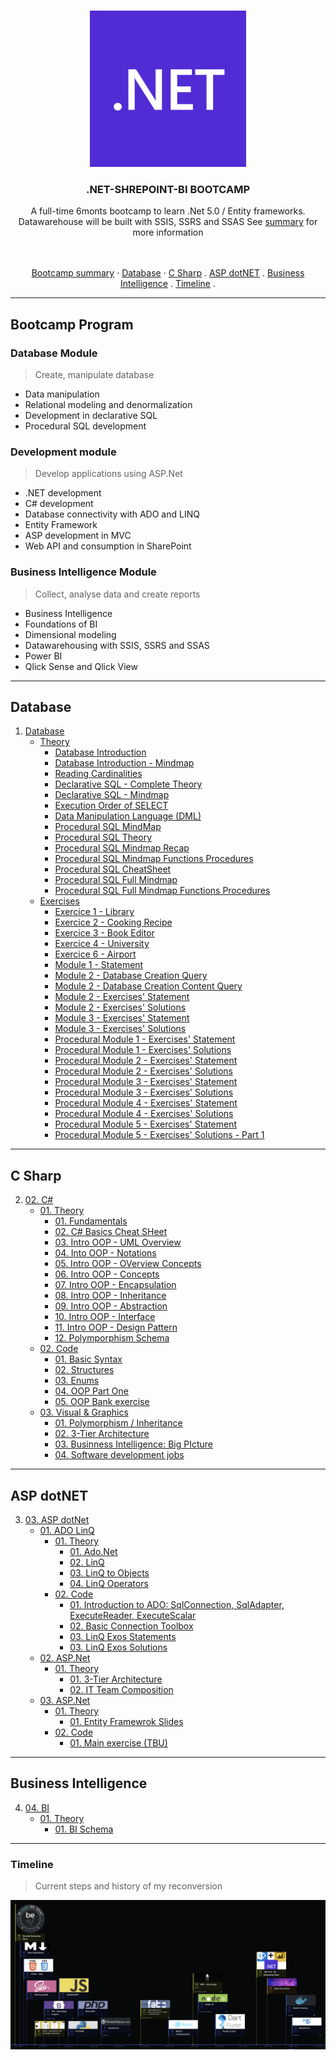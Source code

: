 <!-- PROJECT LOGO -->
<br />
<p align="center">
  <a href="h./images/dotnet-logo.png">
    <img src="./images/dotnet-logo.png" alt="Logo" width="250" height=250">
  </a>

<h3 align="center">.NET-SHREPOINT-BI BOOTCAMP</h3>

<p align="center">
    A full-time 6monts bootcamp to learn .Net 5.0 / Entity frameworks.
    </br>
    Datawarehouse will be built with SSIS, SSRS and SSAS
    See <a href="#bootcamp-program">summary</a> for more information
</p>
<p align="center">
    <br />
    <br />
    <a href="#bootcamp-program">Bootcamp summary</a>
    ·
    <a href="#database">Database</a>
    ·
    <a href="#c-sharp">C Sharp</a>
    .
    <a href="#asp-dotnet">ASP dotNET</a>
    .
    <a href="#business-intelligence">Business Intelligence</a>
    .
    <a href="#timeline">Timeline</a>
    .
</p>

---

##  Bootcamp Program

### Database Module
>   Create, manipulate database

-   Data manipulation
-   Relational modeling and denormalization 
-   Development in declarative SQL
-   Procedural SQL development

### Development module
>   Develop applications using ASP.Net 

-   .NET development
-   C# development
-   Database connectivity with ADO and LINQ
-   Entity Framework
-   ASP development in MVC
-   Web API and consumption in SharePoint

### Business Intelligence Module
>   Collect, analyse data and create reports

-   Business Intelligence
-   Foundations of BI
-   Dimensional modeling
-   Datawarehousing with SSIS, SSRS and SSAS
-   Power BI
-   Qlick Sense and Qlick View

---

##  Database

1.  [Database](https://github.com/nicode-io/ASP.NET_BI_Bootcamp/tree/main/01-Database)
    *   [Theory](https://github.com/nicode-io/ASP.NET_BI_Bootcamp/tree/main/01-Database/01-01_Theory)
        +   [Database Introduction](https://github.com/nicode-io/ASP.NET_BI_Bootcamp/blob/main/01-Database/01-01_Theory/01-01-01_Database%20introduction.pdf)
        +   [Database Introduction - Mindmap](https://github.com/nicode-io/ASP.NET_BI_Bootcamp/blob/main/01-Database/01-01_Theory/01-01-02_Database%20introduction%20-%20Mindmap.pdf)
        +   [Reading Cardinalities](https://github.com/nicode-io/ASP.NET_BI_Bootcamp/blob/main/01-Database/01-01_Theory/01-01-03_Reading%20cardinalities.pdf)
        +   [Declarative SQL - Complete Theory](https://github.com/nicode-io/ASP.NET_BI_Bootcamp/blob/main/01-Database/01-01_Theory/01-01-04_Declarative%20SQL%20-%20Complete%20theory.pdf)
        +   [Declarative SQL - Mindmap](https://github.com/nicode-io/ASP.NET_BI_Bootcamp/blob/main/01-Database/01-01_Theory/01-01-05_Declarative%20SQL%20-%20Mindmap.pdf)
        +   [Execution Order of SELECT](https://github.com/nicode-io/ASP.NET_BI_Bootcamp/blob/main/01-Database/01-01_Theory/01-01-06_Execution%20order%20of%20a%20SELECT.pdf)
        +   [Data Manipulation Language (DML)](https://github.com/nicode-io/ASP.NET_BI_Bootcamp/blob/main/01-Database/01-01_Theory/01-01-07_Data%20Manipulation%20Language%20(DML).pdf)
        +   [Procedural SQL MindMap](https://github.com/nicode-io/ASP.NET_BI_Bootcamp/blob/main/01-Database/01-01_Theory/01-01-08_Procedural_SQL_Mindmap.png)
        +   [Procedural SQL Theory](https://github.com/nicode-io/ASP.NET_BI_Bootcamp/blob/main/01-Database/01-01_Theory/01-01-09_Procedural_T-SQL_Therory.pdf)
        +   [Procedural SQL Mindmap Recap](https://github.com/nicode-io/ASP.NET_BI_Bootcamp/blob/main/01-Database/01-01_Theory/01-01-10_Procedural_SQL_Mindmap_Recap.png)
        +   [Procedural SQL Mindmap Functions Procedures](https://github.com/nicode-io/ASP.NET_BI_Bootcamp/blob/main/01-Database/01-01_Theory/01-01-11_Procedural_SQL_Mindmap_Functions_Procedures.png)
        +   [Procedural SQL CheatSheet](https://github.com/nicode-io/ASP.NET_BI_Bootcamp/blob/main/01-Database/01-01_Theory/01-01-12_Declarative_SQL_CheatSheet.pdf)
        +   [Procedural SQL Full Mindmap](https://github.com/nicode-io/ASP.NET_BI_Bootcamp/blob/main/01-Database/01-01_Theory/01-01-13_SQL_Full_Mindmap.png)
        +   [Procedural SQL Full Mindmap Functions Procedures](https://github.com/nicode-io/ASP.NET_BI_Bootcamp/blob/main/01-Database/01-01_Theory/01-01-14_Procedure_Function_Mindmap.png)
    *   [Exercises](https://github.com/nicode-io/ASP.NET_BI_Bootcamp/tree/main/01-Database/01-02_Exercices)
        +   [Exercice 1 - Library](https://github.com/nicode-io/ASP.NET_BI_Bootcamp/blob/main/01-Database/01-02_Exercises/01-02-01_Library.pdf)
        +   [Exercice 2 - Cooking Recipe](https://github.com/nicode-io/ASP.NET_BI_Bootcamp/blob/main/01-Database/01-02_Exercises/01-02-02_Cooking_recipe.pdf)
        +   [Exercice 3 - Book Editor](https://github.com/nicode-io/ASP.NET_BI_Bootcamp/blob/main/01-Database/01-02_Exercises/01-02-03_Booking_editor.pdf)
        +   [Exercice 4 - University](https://github.com/nicode-io/ASP.NET_BI_Bootcamp/blob/main/01-Database/01-02_Exercises/01-02-04_University.pdf)
        +   [Exercice 6 - Airport](https://github.com/nicode-io/ASP.NET_BI_Bootcamp/blob/main/01-Database/01-02_Exercises/01-02-05_Airport.pdf)
        +   [Module 1 - Statement](https://github.com/nicode-io/ASP.NET_BI_Bootcamp/blob/main/01-Database/01-02_Exercises/01-02-06_Module_1.pdf)
        +   [Module 2 - Database Creation Query](https://github.com/nicode-io/ASP.NET_BI_Bootcamp/blob/main/01-Database/01-02_Exercises/01-02-07_Creation%20DBSlide%20-%20Database.sql)
        +   [Module 2 - Database Creation Content Query](https://github.com/nicode-io/ASP.NET_BI_Bootcamp/blob/main/01-Database/01-02_Exercises/01-02-08_Creation%20DBSlide%20-%20Database_Content.sql)
        +   [Module 2 - Exercises' Statement](https://github.com/nicode-io/ASP.NET_BI_Bootcamp/blob/main/01-Database/01-02_Exercises/01-02-09_Module_2_Statement.pdf)
        +   [Module 2 - Exercises' Solutions](https://github.com/nicode-io/ASP.NET_BI_Bootcamp/blob/main/01-Database/01-02_Exercises/01-02-10_Module_2_Solutions.sql)
        +   [Module 3 - Exercises' Statement](https://github.com/nicode-io/ASP.NET_BI_Bootcamp/blob/main/01-Database/01-02_Exercises/01-02-11_Module_3_Statement.pdf)
        +   [Module 3 - Exercises' Solutions](https://github.com/nicode-io/ASP.NET_BI_Bootcamp/blob/main/01-Database/01-02_Exercises/01-02-12_Module_3_Solutions.sql)
        +   [Procedural Module 1 - Exercises' Statement](https://github.com/nicode-io/ASP.NET_BI_Bootcamp/blob/main/01-Database/01-02_Exercises/01-02-13_Procadural_Module_1_Statement.pdf)
        +   [Procedural Module 1 - Exercises' Solutions](https://github.com/nicode-io/ASP.NET_BI_Bootcamp/blob/main/01-Database/01-02_Exercises/01-02-14_Procedural_Module_1_Solutions.sql)
        +   [Procedural Module 2 - Exercises' Statement](https://github.com/nicode-io/ASP.NET_BI_Bootcamp/blob/main/01-Database/01-02_Exercises/01-02-15_Procedural_Module_2_Statement.pdf)
        +   [Procedural Module 2 - Exercises' Solutions](https://github.com/nicode-io/ASP.NET_BI_Bootcamp/blob/main/01-Database/01-02_Exercises/01-02-16_Procedural_Modue_2_Solutions.sql)
        +   [Procedural Module 3 - Exercises' Statement](https://github.com/nicode-io/ASP.NET_BI_Bootcamp/blob/main/01-Database/01-02_Exercises/01-02-17_Procedural_Module3_Statement.pdf)
        +   [Procedural Module 3 - Exercises' Solutions](https://github.com/nicode-io/ASP.NET_BI_Bootcamp/blob/main/01-Database/01-02_Exercises/01-02-18_Procedural_Module_3_Solutions.sql)
        +   [Procedural Module 4 - Exercises' Statement](https://github.com/nicode-io/ASP.NET_BI_Bootcamp/blob/main/01-Database/01-02_Exercises/01-02-19_Procedural_Module_4_Statement.pdf)
        +   [Procedural Module 4 - Exercises' Solutions](https://github.com/nicode-io/ASP.NET_BI_Bootcamp/blob/main/01-Database/01-02_Exercises/01-02-20_Procedural_Module_4_Solutions.sql)
        +   [Procedural Module 5 - Exercises' Statement](https://github.com/nicode-io/ASP.NET_BI_Bootcamp/blob/main/01-Database/01-02_Exercises/01-02-21_Procedural_Module_5_Statement.pdf)
        +   [Procedural Module 5 - Exercises' Solutions - Part 1](https://github.com/nicode-io/ASP.NET_BI_Bootcamp/blob/main/01-Database/01-02_Exercises/01-02-22_Procedural_Module_5_Solutions_part_one.sql)
    
---

##  C Sharp

2.  [02. C#](https://github.com/nicode-io/ASP.NET_BI_Bootcamp/tree/main/02-C_Sharp)
    *   [01. Theory](https://github.com/nicode-io/ASP.NET_BI_Bootcamp/tree/main/02-C_Sharp/02-01_Theory)
        +   [01. Fundamentals](https://github.com/nicode-io/ASP.NET_BI_Bootcamp/blob/main/02-C_Sharp/02-01_Theory/02-01-01_C%23_Fundamentals.pdf)
        +   [02. C# Basics Cheat SHeet](https://github.com/nicode-io/ASP.NET_BI_Bootcamp/blob/main/02-C_Sharp/02-01_Theory/02-01-02_CSharpCheatSheet_V2.2-1.pdf)
        +   [03. Intro OOP - UML Overview](https://github.com/nicode-io/ASP.NET_BI_Bootcamp/blob/main/02-C_Sharp/02-01_Theory/02-01-03_Intro_OOP-UML_overview.pdf)
        +   [04. Into OOP - Notations](https://github.com/nicode-io/ASP.NET_BI_Bootcamp/blob/main/02-C_Sharp/02-01_Theory/02-01-04_Intro_OOP-Notations.pdf)
        +   [05. Intro OOP - OVerview Concepts](https://github.com/nicode-io/ASP.NET_BI_Bootcamp/blob/main/02-C_Sharp/02-01_Theory/02-01-05_Intro_OOP-Overview_concepts.pdf)
        +   [06. Intro OOP - Concepts](https://github.com/nicode-io/ASP.NET_BI_Bootcamp/blob/main/02-C_Sharp/02-01_Theory/02-01-06_Intro_OOP-Concepts.pdf)
        +   [07. Intro OOP - Encapsulation](https://github.com/nicode-io/ASP.NET_BI_Bootcamp/blob/main/02-C_Sharp/02-01_Theory/02-01-07_Intro_OOP-Encapsulation.pdf)
        +   [08. Intro OOP - Inheritance](https://github.com/nicode-io/ASP.NET_BI_Bootcamp/blob/main/02-C_Sharp/02-01_Theory/02-01-08_Intro_OOP-Inheritance.pdf)
        +   [09. Intro OOP - Abstraction](https://github.com/nicode-io/ASP.NET_BI_Bootcamp/blob/main/02-C_Sharp/02-01_Theory/02-01-09_Intro_OOP-Abstraction.pdf)
        +   [10. Intro OOP - Interface](https://github.com/nicode-io/ASP.NET_BI_Bootcamp/blob/main/02-C_Sharp/02-01_Theory/02-01-10_Intro_OOP-Interface.pdf)
        +   [11. Intro OOP - Design Pattern](https://github.com/nicode-io/ASP.NET_BI_Bootcamp/blob/main/02-C_Sharp/02-01_Theory/02-01-11_Intro_OOP-Design_pattern.pdf)
        +   [12. Polymporphism Schema](https://github.com/nicode-io/ASP.NET_BI_Bootcamp/blob/main/02-C_Sharp/02-01_Theory/02-01-12-Polymorphism_Schema.png)
    *   [02. Code](https://github.com/nicode-io/ASP.NET_BI_Bootcamp/tree/main/02-C_Sharp/02-02_Code)
        +   [01. Basic Syntax](https://github.com/nicode-io/ASP.NET_BI_Bootcamp/tree/main/02-C_Sharp/02-02_Code/02-02-01_Basic_Syntax_Algo/02-02-01_Basic_Syntax_Algo)
        +   [02. Structures](https://github.com/nicode-io/ASP.NET_BI_Bootcamp/tree/main/02-C_Sharp/02-02_Code/02-02-02_Structures/02-02-02_Structures)
        +   [03. Enums](https://github.com/nicode-io/ASP.NET_BI_Bootcamp/tree/main/02-C_Sharp/02-02_Code/02-02-03_Enums)
        +   [04. OOP Part One](https://github.com/nicode-io/ASP.NET_BI_Bootcamp/tree/main/02-C_Sharp/02-02_Code/02-02-04_Oop_01)
        +   [05. OOP Bank exercise](https://github.com/nicode-io/ASP.NET_BI_Bootcamp/tree/main/02-C_Sharp/02-02_Code/02-02-05_Oop_Bank_Classes_Interfaces)
	*   [03. Visual & Graphics](https://github.com/nicode-io/ASP.NET_BI_Bootcamp/tree/main/02-C_Sharp/02-03_Visuals_Graphics)
        +   [01. Polymorphism / Inheritance](https://github.com/nicode-io/ASP.NET_BI_Bootcamp/blob/main/02-C_Sharp/02-03_Visuals_Graphics/02-03-01_Polymorphism-Inheritance.png)
        +   [02. 3-Tier Architecture](https://github.com/nicode-io/ASP.NET_BI_Bootcamp/blob/main/02-C_Sharp/02-03_Visuals_Graphics/02-03-02_3-Tier_Architecture.png)
        +   [03. Businness Intelligence: Big PIcture](https://github.com/nicode-io/ASP.NET_BI_Bootcamp/blob/main/02-C_Sharp/02-03_Visuals_Graphics/02-03-03_BI_Big_Picture.png)
        +   [04. Software development jobs](https://github.com/nicode-io/ASP.NET_BI_Bootcamp/blob/main/02-C_Sharp/02-03_Visuals_Graphics/02-03-04_Software_Roles.png)

---

##  ASP dotNET

3.  [03. ASP dotNet](https://github.com/nicode-io/ASP.NET_BI_Bootcamp/tree/main/03-ASP_dotNet)
    *   [01. ADO LinQ](https://github.com/nicode-io/ASP.NET_BI_Bootcamp/tree/main/03-ASP_dotNet/01-Ado_LinQ)
        +   [01. Theory](https://github.com/nicode-io/ASP.NET_BI_Bootcamp/tree/main/03-ASP_dotNet/01-Ado_LinQ/01-01-Theory)
            *   [01. Ado.Net](https://github.com/nicode-io/ASP.NET_BI_Bootcamp/blob/main/03-ASP_dotNet/01-Ado_LinQ/01-01-Theory/01-01-01-%20Ado%20.Net.pdf)
            *   [02. LinQ](https://github.com/nicode-io/ASP.NET_BI_Bootcamp/blob/main/03-ASP_dotNet/01-Ado_LinQ/01-01-Theory/01-01-02-Linq.pdf)
            *   [03. LinQ to Objects](https://github.com/nicode-io/ASP.NET_BI_Bootcamp/blob/main/03-ASP_dotNet/01-Ado_LinQ/01-01-Theory/01-01-03-LinqToObjects.pdf)
            *   [04. LinQ Operators](https://github.com/nicode-io/ASP.NET_BI_Bootcamp/blob/main/03-ASP_dotNet/01-Ado_LinQ/01-01-Theory/01-01-04-Linq_Operators.pdf)
        +   [02. Code](https://github.com/nicode-io/ASP.NET_BI_Bootcamp/tree/main/03-ASP_dotNet/01-Ado_LinQ/01-02-Code)
            *   [01. Introduction to ADO: SqlConnection, SqlAdapter, ExecuteReader, ExecuteScalar](https://github.com/nicode-io/ASP.NET_BI_Bootcamp/tree/main/03-ASP_dotNet/01-Ado_LinQ/01-02-Code/01-02-01-Introduction)
            *   [02. Basic Connection Toolbox](https://github.com/nicode-io/ASP.NET_BI_Bootcamp/tree/main/03-ASP_dotNet/01-Ado_LinQ/01-02-Code/01-02-02-Toolbox)
            *   [03. LinQ Exos Statements](https://github.com/nicode-io/ASP.NET_BI_Bootcamp/blob/main/03-ASP_dotNet/01-Ado_LinQ/01-02-Code/01-02-03-Exos/Exos_Statement.pdf)
            *   [03. LinQ Exos Solutions](https://github.com/nicode-io/ASP.NET_BI_Bootcamp/blob/main/03-ASP_dotNet/01-Ado_LinQ/01-02-Code/01-02-03-Exos/ExercicesLinq/Program.cs)
    *   [02. ASP.Net](https://github.com/nicode-io/ASP.NET_BI_Bootcamp/tree/main/03-ASP_dotNet/02-ASP.Net)
        +   [01. Theory](https://github.com/nicode-io/ASP.NET_BI_Bootcamp/tree/main/03-ASP_dotNet/02-ASP.Net/02-01-Theory)
            *   [01. 3-Tier Architecture](https://github.com/nicode-io/ASP.NET_BI_Bootcamp/blob/main/03-ASP_dotNet/02-ASP.Net/02-01-Theory/02-01-01-3Tier_Architecture.png)
            *   [02. IT Team Composition](https://github.com/nicode-io/ASP.NET_BI_Bootcamp/blob/main/03-ASP_dotNet/02-ASP.Net/02-01-Theory/02-01-02-IT_Team_Composition.png)
    *   [03. ASP.Net](https://github.com/nicode-io/ASP.NET_BI_Bootcamp/tree/main/03-ASP_dotNet/02-ASP.Net)
        +   [01. Theory](https://github.com/nicode-io/ASP.NET_BI_Bootcamp/tree/main/03-ASP_dotNet/03-Entity_Framework/01-Theory)
            *   [01. Entity Framewrok Slides](https://github.com/nicode-io/ASP.NET_BI_Bootcamp/blob/main/03-ASP_dotNet/03-Entity_Framework/01-Theory/01-01-EFCore_Slides.pdf)
        +   [02. Code](https://github.com/nicode-io/ASP.NET_BI_Bootcamp/tree/main/03-ASP_dotNet/03-Entity_Framework/02-Code)
            *   [01. Main exercise (TBU)](https://github.com/nicode-io/ASP.NET_BI_Bootcamp/tree/main/03-ASP_dotNet/03-Entity_Framework/02-Code/01-EntityFrameworkExos)


---

##  Business Intelligence

4.  [04. BI](https://github.com/nicode-io/ASP.NET_BI_Bootcamp/tree/main/04-Business_Intelligence)
    *   [01. Theory](https://github.com/nicode-io/ASP.NET_BI_Bootcamp/tree/main/02-C_Sharp/02-03_Visuals_Graphics)
        +   [01. BI Schema](https://github.com/nicode-io/ASP.NET_BI_Bootcamp/blob/main/04-Business_Intelligence/04-01-Theory/04-01-01-BI_Schema.png)

---

### Timeline
> Current steps and history of my reconversion

![Timeline](https://github.com/nicode-io/nicode-io/blob/master/images/Timeline.png)
